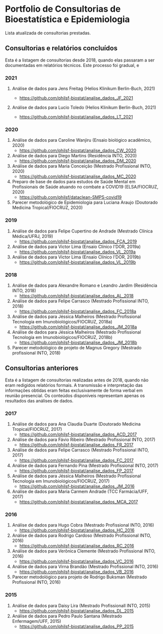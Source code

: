 # Portfolio de Consultorias de Bioestatística e Epidemiologia

Lista atualizada de consultorias prestadas.

## Consultorias e relatórios concluídos

Esta é a listagem de consultorias desde 2018, quando elas passaram a ser documentadas em relatórios técnicos.
Este processo foi gradual, e 

### 2021

1. Análise de dados para Jens Freitag (Helios Klinikum Berlin-Buch, 2021)
    - https://github.com/philsf-biostat/analise_dados_JF_2021

1. Análise de dados para Lucio Toledo (Helios Klinikum Berlin-Buch, 2021)
    - https://github.com/philsf-biostat/analise_dados_LT_2021

### 2020

1. Análise de dados para Caroline Wanjiru (Ensaio biológico acadêmico, 2020)
    - https://github.com/philsf-biostat/analise_dados_CW_2020
1. Análise de dados para Diego Martins (Residência INTO, 2020)
    - https://github.com/philsf-biostat/analise_dados_DM_2020
1. Análise de dados para Maria Conceição (Mestrado Profissional INTO, 2020)
    - https://github.com/philsf-biostat/analise_dados_MC_2020
1. Preparo de base de dados para estudos de Saúde Mental em Profissionais de Saúde atuando no combate a COVID19 (ELSA/FIOCRUZ, 2020)
    - https://github.com/philsf/dataclean-SMPS-covid19
1. Parecer metodológico de Epidemiologia para Luciana Araujo (Doutorado Medicina Tropical/FIOCRUZ, 2020)


### 2019


1. Análise de dados para Felipe Cupertino de Andrade (Mestrado Clínica Médica/UFRJ, 2019)
    - https://github.com/philsf-biostat/analise_dados_FCA_2019
1. Análise de dados para Victor Lima (Ensaio Clínico I'DOR, 2019a)
    - https://github.com/philsf-biostat/analise_dados_VL_2019a
1. Análise de dados para Victor Lima (Ensaio Clínico I'DOR, 2019b)
    - https://github.com/philsf-biostat/analise_dados_VL_2019b

### 2018

1. Análise de dados para Alexandre Romano e Leandro Jardim (Residência INTO, 2018)
    - https://github.com/philsf-biostat/analise_dados_AL_2018
1. Análise de dados para Felipe Carrasco (Mestrado Profissional INTO, 2018)
    - https://github.com/philsf-biostat/analise_dados_FC_2018a
1. Análise de dados para Jéssica Malheiros (Mestrado Profissional Tecnologia em Imunobiológicos/FIOCRUZ, 2018a)
      - https://github.com/philsf-biostat/analise_dados_JM_2018a
1. Análise de dados para Jéssica Malheiros (Mestrado Profissional Tecnologia em Imunobiológicos/FIOCRUZ, 2018b)
    - https://github.com/philsf-biostat/analise_dados_JM_2018b
1. Parecer metodológico de projeto de Magnus Gregory (Mestrado profissional INTO, 2018)


## Consultorias anteriores

Esta é a listagem de consultorias realizadas antes de 2018, quando não eram redigidos relatórios formais.
A transmissão e interpretação das informações obtidas eram feitas exclusivamente de forma verbal em reunião presencial.
Os conteúdos disponíveis representam apenas os resultados das análises de dados.

### 2017

1. Análise de dados para Ana Claudia Duarte (Doutorado Medicina Tropical/FIOCRUZ, 2017)
    - https://github.com/philsf-biostat/analise_dados_ACD_2017
1. Análise de dados para Fávio Ribeiro (Mestrado Profissional INTO, 2017)
    - https://github.com/philsf-biostat/analise_dados_FR_2017
1. Análise de dados para Felipe Carrasco (Mestrado Profissional INTO, 2017)
    - https://github.com/philsf-biostat/analise_dados_FC_2017
1. Análise de dados para Fernando Pina (Mestrado Profissional INTO, 2017)
    - https://github.com/philsf-biostat/analise_dados_FP_2017
1. Análise de dados para Jéssica Malheiros (Mestrado Profissional Tecnologia em Imunobiológicos/FIOCRUZ, 2017)
    - https://github.com/philsf-biostat/analise_dados_JM_2016
1. Análise de dados para Maria Carmem Andrade (TCC Farmácia/UFF, 2017)
    - https://github.com/philsf-biostat/analise_dados_MCA_2017

### 2016


1. Análise de dados para Hugo Cobra (Mestrado Profissional INTO, 2016)
    - https://github.com/philsf-biostat/analise_dados_HC_2016
1. Análise de dados para Rodrigo Cardoso (Mestrado Profissional INTO, 2016)
    - https://github.com/philsf-biostat/analise_dados_RC_2016
1. Análise de dados para Verônica Clemente (Mestrado Profissional INTO, 2016)
    - https://github.com/philsf-biostat/analise_dados_VC_2016
1. Análise de dados para Virna Brandão (Mestrado Profissional INTO, 2016)
    - https://github.com/philsf-biostat/analise_dados_VB_2016
1. Parecer metodológico para projeto de Rodrigo Buksman (Mestrado Profissional INTO, 2016)


### 2015

1. Análise de dados para Daisy Lira (Mestrado Profissionall INTO, 2015)
    - https://github.com/philsf-biostat/analise_dados_DL_2015
1. Análise de dados para Pedro Paulo Santana (Mestrado Enfermagem/UFF, 2015)
    - https://github.com/philsf-biostat/analise_dados_PP_2015
